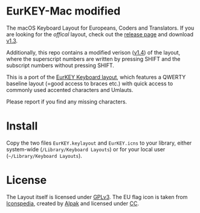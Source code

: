 # EurKEY-Mac modified

The macOS Keyboard Layout for Europeans, Coders and Translators. If you are looking for the _offical_ layout, check out the [release page](https://github.com/felixfoertsch/EurKEY-Mac/releases) and download [v1.3](https://github.com/felixfoertsch/EurKEY-Mac/releases/tag/v1.3).

Additionally, this repo contains a modified verison ([v1.4](https://github.com/felixfoertsch/EurKEY-Mac/releases/tag/v1.4)) of the layout, where the superscript numbers are written by pressing SHIFT and the subscript numbers without pressing SHIFT. 

This is a port of the [EurKEY Keyboard layout](http://eurkey.steffen.bruentjen.eu/), which features a QWERTY baseline layout (=good access to braces etc.) with quick access to commonly used accented characters and Umlauts.

Please report if you find any missing characters.


# Install

Copy the two files `EurKEY.keylayout` and `EurKEY.icns` to your library, either system-wide (`/Library/Keyboard Layouts`) or for your local user (`~/Library/Keyboard Layouts`).


# License

The Layout itself is licensed under [GPLv3](http://www.gnu.org/licenses/gpl-3.0.html).
The EU flag icon is taken from [Iconspedia](http://www.iconspedia.com/pack/european-flags-1631/),
created by [Alpak](http://alpak.deviantart.com/) and
licensed under [CC](http://creativecommons.org/licenses/by-nc-nd/3.0).

